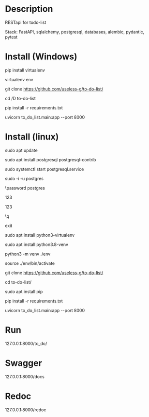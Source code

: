 Description
===========
RESTapi for todo-list

Stack: FastAPI, sqlalchemy, postgresql, databases, alembic, pydantic, pytest

Install (Windows)
=================
pip install virtualenv

virtualenv env

git clone https://github.com/useless-g/to-do-list/

cd /D to-do-list

pip install -r requirements.txt

uvicorn to_do_list.main:app --port 8000

Install (linux)
===============
sudo apt update

sudo apt install postgresql postgresql-contrib

sudo systemctl start postgresql.service

sudo -i -u postgres

\password postgres

123

123

\q

exit

sudo apt install python3-virtualenv

sudo apt install python3.8-venv

python3 -m venv ./env

source ./env/bin/activate

git clone https://github.com/useless-g/to-do-list/

cd to-do-list/

sudo apt install pip

pip install -r requirements.txt

uvicorn to_do_list.main:app --port 8000

Run
===
127.0.0.1:8000/to_do/

Swagger
=======
127.0.0.1:8000/docs

Redoc
=====
127.0.0.1:8000/redoc
